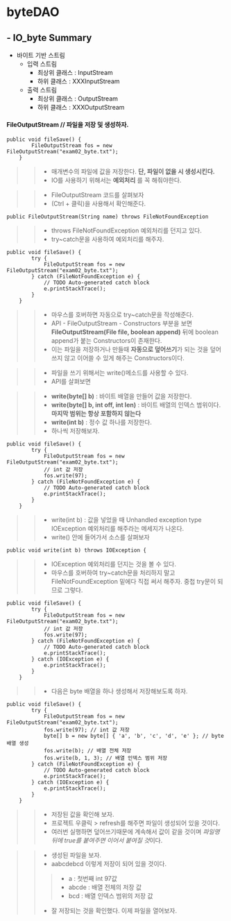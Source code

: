 # byteDAO
## - IO_byte Summary

* 바이트 기반 스트림
	- 입력 스트림 
		- 최상위 클래스 : InputStream
		- 하위 클래스 : XXXInputStream
	- 출력 스트림
		- 최상위 클래스 : OutputStream
		- 하위 클래스 : XXXOutputStream


#### FileOutputStream // 파일을 저장 및 생성하자.
```
public void fileSave() {
		FileOutputStream fos = new FileOutputStream("exam02_byte.txt");
	}
```


>> - 매개변수의 파일에 값을 저장한다. **단, 파일이 없을 시 생성시킨다.**
>> - IO를 사용하기 위해서는 **예외처리** 를 꼭 해줘야한다.


>> - FileOutputStream 코드를 살펴보자
>> - (Ctrl + 클릭)을 사용해서 확인해준다.

```
public FileOutputStream(String name) throws FileNotFoundException
```


>> - throws FileNotFoundException 예외처리를 던지고 있다.
>> - try~catch문을 사용하여 예외처리를 해주자.

```
public void fileSave() {
		try {
			FileOutputStream fos = new FileOutputStream("exam02_byte.txt");
		} catch (FileNotFoundException e) {
			// TODO Auto-generated catch block
			e.printStackTrace();
		}
	}
```


>> - 마우스를 호버하면 자동으로 try~catch문을 작성해준다.
>> - API - FileOutputStream - Constructors 부분을 보면 **FileOutputStream(File file, boolean append)** 뒤에 boolean append가 붙는 Constructors이 존재한다.
>> - 이는 파일을 저장하거나 만들때 **자동으로 덮어쓰기**가 되는 것을 덮어쓰지 않고 이어쓸 수 있게 해주는 Constructors이다.


>> - 파일을 쓰기 위해서는 write()메소드를 사용할 수 있다.
>> - API를 살펴보면 


>> - **write(byte[] b)** : 바이트 배열을 만들어 값을 저장한다.
>> - **write(byte[] b, int off, int len)** : 바이트 배열의 인덱스 범위이다. **마지막 범위는 항상 포함하지 않는다**
>> - **write(int b)** : 정수 값 하나를 저장한다.
>> - 하나씩 저장해보자.

```
public void fileSave() {
		try {
			FileOutputStream fos = new FileOutputStream("exam02_byte.txt");
			// int 값 저장
			fos.write(97);
		} catch (FileNotFoundException e) {
			// TODO Auto-generated catch block
			e.printStackTrace();
		}
	}
```


>> - write(int b) : 값을 넣었을 때 Unhandled exception type IOException 예외처리를 해주라는 메세지가 나온다.
>> - write() 안에 들어가서 소스를 살펴보자

```
public void write(int b) throws IOException {
```


>> - IOException 예외처리를 던지는 것을 볼 수 있다.
>> - 마우스를 호버하여 try~catch문을 처리하지 말고 FileNotFoundException 밑에다 직접 써서 해주자. 중첩 try문이 되므로 그렇다.

```
public void fileSave() {
		try {
			FileOutputStream fos = new FileOutputStream("exam02_byte.txt");
			// int 값 저장
			fos.write(97);
		} catch (FileNotFoundException e) {
			// TODO Auto-generated catch block
			e.printStackTrace();
		} catch (IOException e) {
			e.printStackTrace();
		}
	}
```

>> - 다음은 byte 배열을 하나 생성해서 저장해보도록 하자.

```
public void fileSave() {
		try {
			FileOutputStream fos = new FileOutputStream("exam02_byte.txt");	
			fos.write(97); // int 값 저장	
			byte[] b = new byte[] { 'a', 'b', 'c', 'd', 'e' }; // byte 배열 생성		
			fos.write(b); // 배열 전체 저장
			fos.write(b, 1, 3); // 배열 인덱스 범위 저장	
		} catch (FileNotFoundException e) {
			// TODO Auto-generated catch block
			e.printStackTrace();
		} catch (IOException e) {
			e.printStackTrace();
		}
	}
```


>> - 저장된 값을 확인해 보자. 
>> - 프로젝트 우클릭 > refresh를 해주면 파일이 생성되어 있을 것이다.
>> - 여러번 실행하면 덮어쓰기때문에 계속해서 값이 같을 것이며 *파일명 뒤에 true를 붙여주면 이어서 붙여질 것*이다.

>> - 생성된 파일을 보자.
>> - aabcdebcd 이렇게 저장이 되어 있을 것이다.
>>> - a : 첫번째 int 97값
>>> - abcde : 배열 전체의 저장 값
>>> - bcd : 배열 인덱스 범위의 저장 값
>> - 잘 저장되는 것을 확인했다. 이제 파일을 열어보자.
